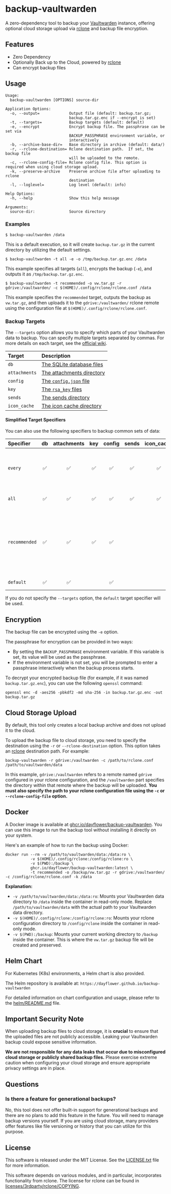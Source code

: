 # backup-vaultwarden

A zero-dependency tool to backup your [Vaultwarden](https://github.com/dani-garcia/vaultwarden) instance, offering optional cloud storage upload via [rclone](https://rclone.org/) and backup file encryption.

## Features

- Zero Dependency
- Optionally Back up to the Cloud, powered by [rclone](https://rclone.org/)
- Can encrypt backup files

## Usage

    Usage:
      backup-vaultwarden [OPTIONS] source-dir

    Application Options:
      -o, --output=             Output file (default: backup.tar.gz;
                                backup.tar.gz.enc if --encrypt is set)
      -t, --targets=            Backup targets (default: default)
      -e, --encrypt             Encrypt backup file. The passphrase can be set via
                                BACKUP_PASSPHRASE environment variable, or
                                interactively
      -b, --archive-base-dir=   Base directory in archive (default: data/)
      -r, --rclone-destination= Rclone destination path.  If set, the backup file
                                will be uploaded to the remote.
      -c, --rclone-config-file= Rclone config file. This option is required when using cloud storage upload.
      -k, --preserve-archive    Preserve archive file after uploading to rclone
                                destination
      -l, --loglevel=           Log level (default: info)

    Help Options:
      -h, --help                Show this help message

    Arguments:
      source-dir:               Source directory

### Examples

    $ backup-vaultwarden /data

This is a default execution, so it will create `backup.tar.gz` in the current directory by utilizing the default settings.

    $ backup-vaultwarden -t all -e -o /tmp/backup.tar.gz.enc /data

This example specifies all targets (`all`), encrypts the backup (`-e`), and outputs it as `/tmp/backup.tar.gz.enc`.

    $ backup-vaultwarden -t recommended -o vw.tar.gz -r gdrive:/vaultwarden/ -c $(HOME)/.config/rclone/rclone.conf /data

This example specifies the `recommended` target, outputs the backup as `vw.tar.gz`, and then uploads it to the `gdrive:/vaultwarden/` rclone remote using the configuration file at `$(HOME)/.config/rclone/rclone.conf`.

### Backup Targets

The `--targets` option allows you to specify which parts of your Vaultwarden data to backup. You can specify multiple targets separated by commas. For more details on each target, see the [official wiki](https://github.com/dani-garcia/vaultwarden/wiki/Backing-up-your-vault).

| Target        | Description                                                                                                              |
| :------------ | :----------------------------------------------------------------------------------------------------------------------- |
| `db`          | [The SQLite database files](https://github.com/dani-garcia/vaultwarden/wiki/Backing-up-your-vault#sqlite-database-files) |
| `attachments` | [The attachments directory](https://github.com/dani-garcia/vaultwarden/wiki/Backing-up-your-vault#the-attachments-dir)   |
| `config`      | [The `config.json` file](https://github.com/dani-garcia/vaultwarden/wiki/Backing-up-your-vault#the-configjson-file)      |
| `key`         | [The `rsa_key` files](https://github.com/dani-garcia/vaultwarden/wiki/Backing-up-your-vault#the-rsa_key-files)           |
| `sends`       | [The sends directory](https://github.com/dani-garcia/vaultwarden/wiki/Backing-up-your-vault#the-sends-dir)               |
| `icon_cache`  | [The icon cache directory](https://github.com/dani-garcia/vaultwarden/wiki/Backing-up-your-vault#the-icon_cache-dir)     |

#### Simplified Target Specifiers

You can also use the following specifiers to backup common sets of data:

| Specifier     | db  | attachments | key | config | sends | icon_cache | Description                                                                                           |
| :------------ | :-: | :---------: | :-: | :----: | :---: | :--------: | :---------------------------------------------------------------------------------------------------- |
| `every`       | ✅  |     ✅      | ✅  |   ✅   |  ✅   |     ✅     | Backs up everything found within the Vaultwarden data directory.                                      |
| `all`         | ✅  |     ✅      | ✅  |   ✅   |  ✅   |     ✅     | Backs up all core data components.                                                                    |
| `recommended` | ✅  |     ✅      | ✅  |   ✅   |       |            | Backs up the components marked as "Backup required" and "Backup recommended" in the Vaultwarden wiki. |
| `default`     | ✅  |     ✅      |     |   ✅   |       |            | The default set of targets.                                                                           |

If you do not specify the `--targets` option, the `default` target specifier will be used.

## Encryption

The backup file can be encrypted using the `-e` option.

The passphrase for encryption can be provided in two ways:

- By setting the `BACKUP_PASSPHRASE` environment variable. If this variable is set, its value will be used as the passphrase.
- If the environment variable is not set, you will be prompted to enter a passphrase interactively when the backup process starts.

To decrypt your encrypted backup file (for example, if it was named `backup.tar.gz.enc`), you can use the following `openssl` command:

    openssl enc -d -aes256 -pbkdf2 -md sha-256 -in backup.tar.gz.enc -out backup.tar.gz

## Cloud Storage Upload

By default, this tool only creates a local backup archive and does not upload it to the cloud.

To upload the backup file to cloud storage, you need to specify the destination using the `-r` or `--rclone-destination` option. This option takes an [rclone](https://rclone.org/) destination path. For example:

    backup-vaultwarden -r gdrive:/vaultwarden -c /path/to/rclone.conf /path/to/vaultwarden/data

In this example, `gdrive:/vaultwarden` refers to a remote named `gdrive` configured in your rclone configuration, and the `/vaultwarden` part specifies the directory within that remote where the backup will be uploaded. **You must also specify the path to your rclone configuration file using the `-c` or `--rclone-config-file` option.**

## Docker

A Docker image is available at [ghcr.io/dayflower/backup-vaultwarden](https://ghcr.io/dayflower/backup-vaultwarden). You can use this image to run the backup tool without installing it directly on your system.

Here's an example of how to run the backup using Docker:

    docker run --rm -v /path/to/vaultwarden/data:/data:ro \
               -v $(HOME)/.config/rclone:/config/rclone:ro \
               -v $(PWD):/backup \
               ghcr.io/dayflower/backup-vaultwarden:latest \
               -t recommended -o /backup/vw.tar.gz -r gdrive:/vaultwarden/ -c /config/rclone/rclone.conf -k /data

**Explanation:**

- `-v /path/to/vaultwarden/data:/data:ro`: Mounts your Vaultwarden data directory to `/data` inside the container in read-only mode. Replace `/path/to/vaultwarden/data` with the actual path to your Vaultwarden data directory.
- `-v $(HOME)/.config/rclone:/config/rclone:ro`: Mounts your rclone configuration directory to `/config/rclone` inside the container in read-only mode.
- `-v $(PWD):/backup`: Mounts your current working directory to `/backup` inside the container. This is where the `vw.tar.gz` backup file will be created and preserved.

## Helm Chart

For Kubernetes (K8s) environments, a Helm chart is also provided.

The Helm repository is available at:
`https://dayflower.github.io/backup-vaultwarden`

For detailed information on chart configuration and usage, please refer to the [helm/README.md](helm/README.md) file.

## Important Security Note

When uploading backup files to cloud storage, it is **crucial** to ensure that the uploaded files are not publicly accessible. Leaking your Vaultwarden backup could expose sensitive information.

**We are not responsible for any data leaks that occur due to misconfigured cloud storage or publicly shared backup files.** Please exercise extreme caution when configuring your cloud storage and ensure appropriate privacy settings are in place.

## Questions

### Is there a feature for generational backups?

No, this tool does not offer built-in support for generational backups and there are no plans to add this feature in the future. You will need to manage backup versions yourself. If you are using cloud storage, many providers offer features like file versioning or history that you can utilize for this purpose.

## License

This software is released under the MIT License. See the [LICENSE.txt](./LICENSE.txt) file for more information.

This software depends on various modules, and in particular, incorporates functionality from rclone. The license for rclone can be found in [licenses/3rdparty/rclone/COPYING](./licenses/3rdparty/rclone/COPYING).
